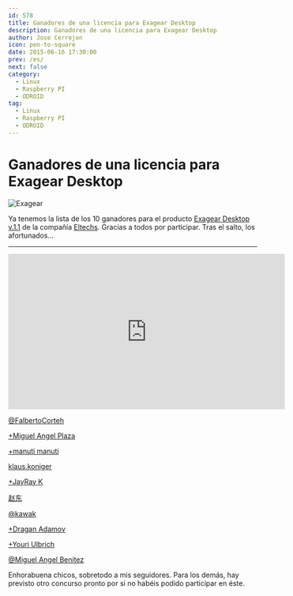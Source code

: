 ```yaml
---
id: 578
title: Ganadores de una licencia para Exagear Desktop
description: Ganadores de una licencia para Exagear Desktop
author: Jose Cerrejon
icon: pen-to-square
date: 2015-06-16 17:30:00
prev: /es/
next: false
category:
  - Linux
  - Raspberry PI
  - ODROID
tag:
  - Linux
  - Raspberry PI
  - ODROID
---
```


# Ganadores de una licencia para Exagear Desktop

![Exagear](/images/2015/06/ExaGear_Desktop_tr.png)

Ya tenemos la lista de los 10 ganadores para el producto [Exagear Desktop v.1.1](http://eltechs.com/product/exagear-desktop/?utm_source=misapuntesde&utm_medium=post_part1&utm_campaign=ED_May2015_release) de la compañía [Eltechs](http://eltechs.com/?utm_source=misapuntesde&utm_medium=post_part1&utm_campaign=ED_May2015_release). Gracias a todos por participar. Tras el salto, los afortunados...

- - -
<iframe width="560" height="315" src="https://www.youtube.com/embed/4GUP27TJ5w4" frameborder="0" allowfullscreen></iframe>

[@FalbertoCorteh](https://twitter.com/FalbertoCorteh/status/607804083295166464?s=09)

[+Miguel Angel Plaza](https://plus.google.com/108628245920233287308/posts/HrRrfkCFdUe)

[+manuti manuti](https://plus.google.com/u/0/+manutimanuti/posts/YRVWTjSS16Z)

[klaus.koniger](https://www.facebook.com/klaus.koniger/posts/847207798694528)

[+JayRay K](https://plus.google.com/104079196038886645694/posts/ara7B5WGz9w)

[赵东](https://www.facebook.com/profile.php?id=100009214794286)

[@kawak](https://twitter.com/xkawakx/status/608027240148926465)

[+Dragan Adamov](https://plus.google.com/105725724171581406759/posts/B1P3Ayksna8)

[+Youri Ulbrich](https://plus.google.com/107134342712859022383/posts/1uH2uko3Siu)

[@Miguel Angel Benítez](https://twitter.com/manbenitez/status/608655561320755200)


Enhorabuena chicos, sobretodo a mis seguidores. Para los demás, hay previsto otro concurso pronto por si no habéis podido participar en éste.